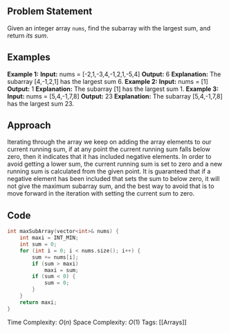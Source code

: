 ## Problem Statement
Given an integer array `nums`, find the subarray with the largest sum, and return _its sum_.
## Examples
**Example 1:**
**Input:** nums = [-2,1,-3,4,-1,2,1,-5,4]
**Output:** 6
**Explanation:** The subarray [4,-1,2,1] has the largest sum 6.
**Example 2:**
**Input:** nums = [1]
**Output:** 1
**Explanation:** The subarray [1] has the largest sum 1.
**Example 3:**
**Input:** nums = [5,4,-1,7,8]
**Output:** 23
**Explanation:** The subarray [5,4,-1,7,8] has the largest sum 23.
## Approach
Iterating through the array we keep on adding the array elements to our current running sum, if at any point the current running sum falls below zero, then it indicates that it has included negative elements. In order to avoid getting a lower sum, the current running sum is set to zero and a new running sum is calculated from the given point. It is guaranteed that if a negative element has been included that sets the sum to below zero, it will not give the maximum subarray sum, and the best way to avoid that is to move forward in the iteration with setting the current sum to zero.
## Code
```cpp
int maxSubArray(vector<int>& nums) {
	int maxi = INT_MIN;
	int sum = 0;
	for (int i = 0; i < nums.size(); i++) {
		sum += nums[i];
		if (sum > maxi)
			maxi = sum;
		if (sum < 0) {
			sum = 0;
		}
	}
	return maxi;
}
```
Time Complexity: $O(n)$
Space Complexity: $O(1)$
Tags: [[Arrays]]